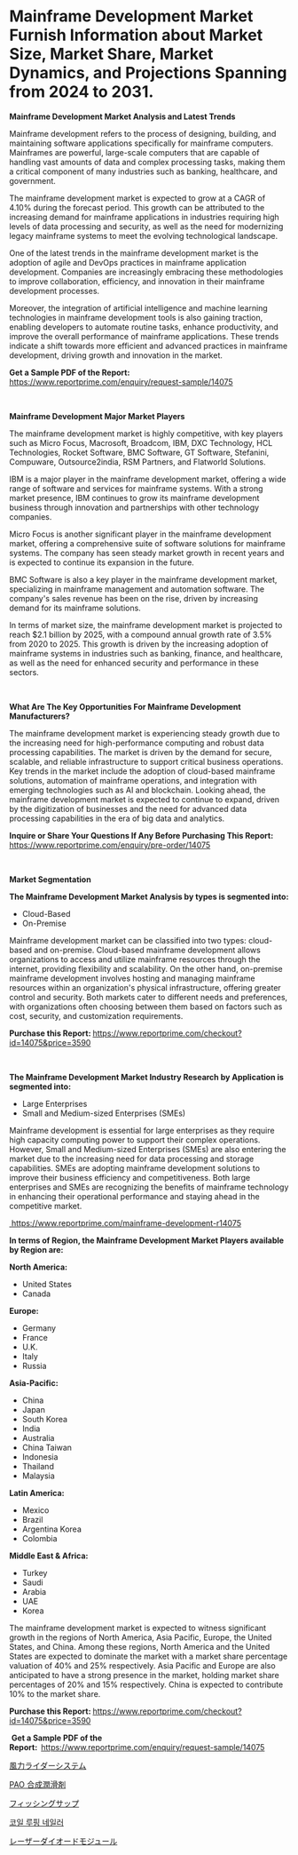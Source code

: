 <p><h1>Mainframe Development Market Furnish Information about Market Size, Market Share, Market Dynamics, and Projections Spanning from 2024 to 2031.</h1></p><p><strong>Mainframe Development Market Analysis and Latest Trends</strong></p>
<p><p>Mainframe development refers to the process of designing, building, and maintaining software applications specifically for mainframe computers. Mainframes are powerful, large-scale computers that are capable of handling vast amounts of data and complex processing tasks, making them a critical component of many industries such as banking, healthcare, and government.</p><p>The mainframe development market is expected to grow at a CAGR of 4.10% during the forecast period. This growth can be attributed to the increasing demand for mainframe applications in industries requiring high levels of data processing and security, as well as the need for modernizing legacy mainframe systems to meet the evolving technological landscape.</p><p>One of the latest trends in the mainframe development market is the adoption of agile and DevOps practices in mainframe application development. Companies are increasingly embracing these methodologies to improve collaboration, efficiency, and innovation in their mainframe development processes.</p><p>Moreover, the integration of artificial intelligence and machine learning technologies in mainframe development tools is also gaining traction, enabling developers to automate routine tasks, enhance productivity, and improve the overall performance of mainframe applications. These trends indicate a shift towards more efficient and advanced practices in mainframe development, driving growth and innovation in the market.</p></p>
<p><strong>Get a Sample PDF of the Report:&nbsp;</strong> <a href="https://www.reportprime.com/enquiry/request-sample/14075">https://www.reportprime.com/enquiry/request-sample/14075</a></p>
<p>&nbsp;</p>
<p><strong>Mainframe Development Major Market Players</strong></p>
<p><p>The mainframe development market is highly competitive, with key players such as Micro Focus, Macrosoft, Broadcom, IBM, DXC Technology, HCL Technologies, Rocket Software, BMC Software, GT Software, Stefanini, Compuware, Outsource2india, RSM Partners, and Flatworld Solutions.</p><p>IBM is a major player in the mainframe development market, offering a wide range of software and services for mainframe systems. With a strong market presence, IBM continues to grow its mainframe development business through innovation and partnerships with other technology companies.</p><p>Micro Focus is another significant player in the mainframe development market, offering a comprehensive suite of software solutions for mainframe systems. The company has seen steady market growth in recent years and is expected to continue its expansion in the future.</p><p>BMC Software is also a key player in the mainframe development market, specializing in mainframe management and automation software. The company's sales revenue has been on the rise, driven by increasing demand for its mainframe solutions.</p><p>In terms of market size, the mainframe development market is projected to reach $2.1 billion by 2025, with a compound annual growth rate of 3.5% from 2020 to 2025. This growth is driven by the increasing adoption of mainframe systems in industries such as banking, finance, and healthcare, as well as the need for enhanced security and performance in these sectors.</p></p>
<p>&nbsp;</p>
<p><strong>What Are The Key Opportunities For Mainframe Development Manufacturers?</strong></p>
<p><p>The mainframe development market is experiencing steady growth due to the increasing need for high-performance computing and robust data processing capabilities. The market is driven by the demand for secure, scalable, and reliable infrastructure to support critical business operations. Key trends in the market include the adoption of cloud-based mainframe solutions, automation of mainframe operations, and integration with emerging technologies such as AI and blockchain. Looking ahead, the mainframe development market is expected to continue to expand, driven by the digitization of businesses and the need for advanced data processing capabilities in the era of big data and analytics.</p></p>
<p><strong>Inquire or Share Your Questions If Any Before Purchasing This Report:</strong> <a href="https://www.reportprime.com/enquiry/pre-order/14075">https://www.reportprime.com/enquiry/pre-order/14075</a></p>
<p>&nbsp;</p>
<p><strong>Market Segmentation</strong></p>
<p><strong>The Mainframe Development Market Analysis by types is segmented into:</strong></p>
<p><ul><li>Cloud-Based</li><li>On-Premise</li></ul></p>
<p><p>Mainframe development market can be classified into two types: cloud-based and on-premise. Cloud-based mainframe development allows organizations to access and utilize mainframe resources through the internet, providing flexibility and scalability. On the other hand, on-premise mainframe development involves hosting and managing mainframe resources within an organization's physical infrastructure, offering greater control and security. Both markets cater to different needs and preferences, with organizations often choosing between them based on factors such as cost, security, and customization requirements.</p></p>
<p><strong>Purchase this Report:&nbsp;</strong><a href="https://www.reportprime.com/checkout?id=14075&price=3590">https://www.reportprime.com/checkout?id=14075&price=3590</a></p>
<p>&nbsp;</p>
<p><strong>The Mainframe Development Market Industry Research by Application is segmented into:</strong></p>
<p><ul><li>Large Enterprises</li><li>Small and Medium-sized Enterprises (SMEs)</li></ul></p>
<p><p>Mainframe development is essential for large enterprises as they require high capacity computing power to support their complex operations. However, Small and Medium-sized Enterprises (SMEs) are also entering the market due to the increasing need for data processing and storage capabilities. SMEs are adopting mainframe development solutions to improve their business efficiency and competitiveness. Both large enterprises and SMEs are recognizing the benefits of mainframe technology in enhancing their operational performance and staying ahead in the competitive market.</p></p>
<p><a href="https://www.reportprime.com/mainframe-development-r14075">&nbsp;https://www.reportprime.com/mainframe-development-r14075</a></p>
<p><strong>In terms of Region, the Mainframe Development Market Players available by Region are:</strong></p>
<p>
    <p> <strong> North America: </strong>
        <ul>
            <li>United States</li>
            <li>Canada</li>
        </ul>
        </p> 
    <p> <strong> Europe: </strong>
        <ul>
            <li>Germany</li>
            <li>France</li>
            <li>U.K.</li>
            <li>Italy</li>
            <li>Russia</li>
        </ul>
        </p> 
    <p> <strong> Asia-Pacific: </strong>
        <ul>
            <li>China</li>
            <li>Japan</li>
            <li>South Korea</li>
            <li>India</li>
            <li>Australia</li>
            <li>China Taiwan</li>
            <li>Indonesia</li>
            <li>Thailand</li>
            <li>Malaysia</li>
        </ul>
        </p> 
    <p> <strong> Latin America: </strong>
        <ul>
            <li>Mexico</li>
            <li>Brazil</li>
            <li>Argentina Korea</li>
            <li>Colombia</li>
        </ul>
        </p> 
    <p> <strong> Middle East & Africa: </strong>
        <ul>
            <li>Turkey</li>
            <li>Saudi</li>
            <li>Arabia</li>
            <li>UAE</li>
            <li>Korea</li>
        </ul>
    </p>
    </p>
<p><p>The mainframe development market is expected to witness significant growth in the regions of North America, Asia Pacific, Europe, the United States, and China. Among these regions, North America and the United States are expected to dominate the market with a market share percentage valuation of 40% and 25% respectively. Asia Pacific and Europe are also anticipated to have a strong presence in the market, holding market share percentages of 20% and 15% respectively. China is expected to contribute 10% to the market share.</p></p>
<p><strong>Purchase this Report: </strong><a href="https://www.reportprime.com/checkout?id=14075&price=3590">https://www.reportprime.com/checkout?id=14075&price=3590</a></p>
<p>&nbsp;<strong>Get a Sample PDF of the Report:&nbsp;&nbsp;</strong><a href="https://www.reportprime.com/enquiry/request-sample/14075">https://www.reportprime.com/enquiry/request-sample/14075</a></p>
<p><strong></strong></p>
<p><p><a href="https://github.com/RodHoppe07/Market-Research-Report-List-1/blob/main/897772025067.md">風力ライダーシステム</a></p><p><a href="https://medium.com/@peterpatel626/pao%E5%90%88%E6%88%90%E6%BD%A4%E6%BB%91%E6%B2%B9%E5%B8%82%E5%A0%B4%E6%8F%90%E4%BE%9B%E5%B8%82%E5%A0%B4%E4%BB%BD%E9%A1%8D-%E5%B8%82%E5%A0%B4%E8%B6%A8%E5%8B%A2%E5%92%8C%E5%B8%82%E5%A0%B4%E5%A2%9E%E9%95%B7%E7%9A%84%E4%BF%A1%E6%81%AF-3d3b35fe86d3">PAO 合成潤滑剤</a></p><p><a href="https://medium.com/@abdulkoss2015/%E9%87%A3%E3%82%8A%E7%94%A8%E3%81%AEsup%E5%B8%82%E5%A0%B4%E3%81%AE%E5%88%86%E6%9E%90-%E3%82%B0%E3%83%AD%E3%83%BC%E3%83%90%E3%83%AB%E7%94%A3%E6%A5%AD%E3%81%AE%E8%A6%8B%E9%80%9A%E3%81%97%E3%81%A8%E4%BA%88%E6%B8%AC-2024%E5%B9%B4%E3%81%8B%E3%82%892031%E5%B9%B4-04fec8e9b6f3">フィッシングサップ</a></p><p><a href="https://medium.com/@tedbernhard1944/%EC%BD%94%EC%9D%BC-%EC%A7%80%EB%B6%95-%EB%84%A4%EC%9D%BC%EB%9F%AC-%EC%8B%9C%EC%9E%A5-%EB%8F%99%ED%96%A5-%EB%B0%8F-%EC%8B%9C%EC%9E%A5-%EB%B6%84%EC%84%9D%EC%9D%80-2024-2031-%EA%B8%B0%EA%B0%84%EC%9D%84-%EC%98%88%EC%B8%A1%ED%95%A9%EB%8B%88%EB%8B%A4-220551c5c42b">코일 루핑 네일러</a></p><p><a href="https://github.com/laurenreichert/Market-Research-Report-List-1/blob/main/429084625066.md">レーザーダイオードモジュール</a></p></p>